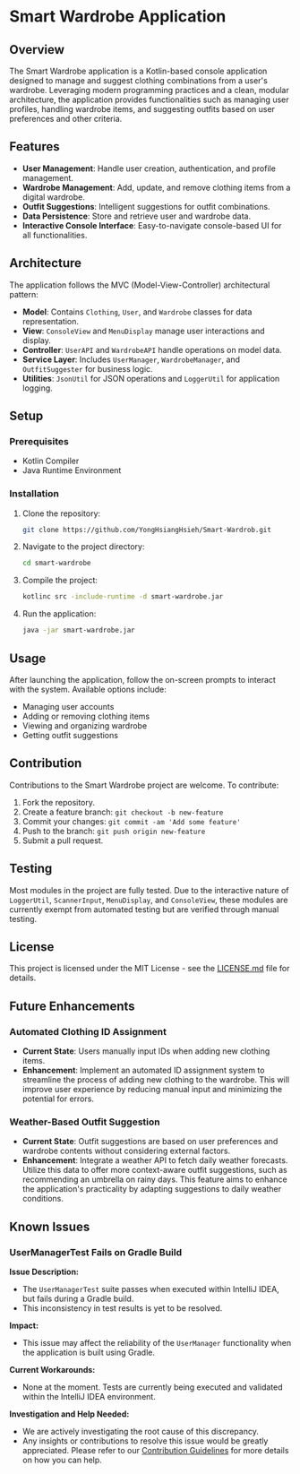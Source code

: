 # Smart Wardrobe Application

## Overview

The Smart Wardrobe application is a Kotlin-based console application designed to manage and suggest clothing combinations from a user's wardrobe. Leveraging modern programming practices and a clean, modular architecture, the application provides functionalities such as managing user profiles, handling wardrobe items, and suggesting outfits based on user preferences and other criteria.

## Features

- **User Management**: Handle user creation, authentication, and profile management.
- **Wardrobe Management**: Add, update, and remove clothing items from a digital wardrobe.
- **Outfit Suggestions**: Intelligent suggestions for outfit combinations.
- **Data Persistence**: Store and retrieve user and wardrobe data.
- **Interactive Console Interface**: Easy-to-navigate console-based UI for all functionalities.

## Architecture

The application follows the MVC (Model-View-Controller) architectural pattern:

- **Model**: Contains `Clothing`, `User`, and `Wardrobe` classes for data representation.
- **View**: `ConsoleView` and `MenuDisplay` manage user interactions and display.
- **Controller**: `UserAPI` and `WardrobeAPI` handle operations on model data.
- **Service Layer**: Includes `UserManager`, `WardrobeManager`, and `OutfitSuggester` for business logic.
- **Utilities**: `JsonUtil` for JSON operations and `LoggerUtil` for application logging.

## Setup

### Prerequisites

- Kotlin Compiler
- Java Runtime Environment

### Installation

1. Clone the repository:
   ```bash
   git clone https://github.com/YongHsiangHsieh/Smart-Wardrob.git
   ```

2. Navigate to the project directory:
   ```bash
   cd smart-wardrobe
   ```

3. Compile the project:
   ```bash
   kotlinc src -include-runtime -d smart-wardrobe.jar
   ```

4. Run the application:
   ```bash
   java -jar smart-wardrobe.jar
   ```

## Usage

After launching the application, follow the on-screen prompts to interact with the system. Available options include:

- Managing user accounts
- Adding or removing clothing items
- Viewing and organizing wardrobe
- Getting outfit suggestions

## Contribution

Contributions to the Smart Wardrobe project are welcome. To contribute:

1. Fork the repository.
2. Create a feature branch: `git checkout -b new-feature`
3. Commit your changes: `git commit -am 'Add some feature'`
4. Push to the branch: `git push origin new-feature`
5. Submit a pull request.

## Testing

Most modules in the project are fully tested. Due to the interactive nature of `LoggerUtil`, `ScannerInput`, `MenuDisplay`, and `ConsoleView`, these modules are currently exempt from automated testing but are verified through manual testing.

## License

This project is licensed under the MIT License - see the [LICENSE.md](LICENSE.md) file for details.

## Future Enhancements

### Automated Clothing ID Assignment
- **Current State**: Users manually input IDs when adding new clothing items.
- **Enhancement**: Implement an automated ID assignment system to streamline the process of adding new clothing to the wardrobe. This will improve user experience by reducing manual input and minimizing the potential for errors.

### Weather-Based Outfit Suggestion
- **Current State**: Outfit suggestions are based on user preferences and wardrobe contents without considering external factors.
- **Enhancement**: Integrate a weather API to fetch daily weather forecasts. Utilize this data to offer more context-aware outfit suggestions, such as recommending an umbrella on rainy days. This feature aims to enhance the application's practicality by adapting suggestions to daily weather conditions.

## Known Issues

### UserManagerTest Fails on Gradle Build

**Issue Description:**
- The `UserManagerTest` suite passes when executed within IntelliJ IDEA, but fails during a Gradle build.
- This inconsistency in test results is yet to be resolved.

**Impact:**
- This issue may affect the reliability of the `UserManager` functionality when the application is built using Gradle.

**Current Workarounds:**
- None at the moment. Tests are currently being executed and validated within the IntelliJ IDEA environment.

**Investigation and Help Needed:**
- We are actively investigating the root cause of this discrepancy.
- Any insights or contributions to resolve this issue would be greatly appreciated. Please refer to our [Contribution Guidelines](link-to-contribution-guidelines) for more details on how you can help.

